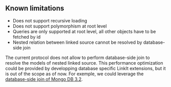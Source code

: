 Known limitations
---------------
- Does not support recursive loading
- Does not support polymorphism at root level
- Queries are only supported at root level, all other objects have to be fetched by id
- Nested relation between linked source cannot be resolved by database-side join

The current protocol does not allow to perform database-side join to resolve the models of nested linked source. This performance optimization could be provided by developping database specific LinkIt extensions, but it is out of the scope as of now. For exemple, we could leverage the [database-side join of Mongo DB 3.2](https://www.mongodb.com/blog/post/joins-and-other-aggregation-enhancements-coming-in-mongodb-3-2-part-1-of-3-introduction).
